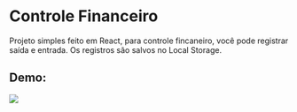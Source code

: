 # Controle Financeiro

Projeto simples feito em React, para controle fincaneiro, você pode registrar saída e entrada.
Os registros são salvos no Local Storage.

## Demo:
<img src="https://i.imgur.com/jZ69yA4.gif">
